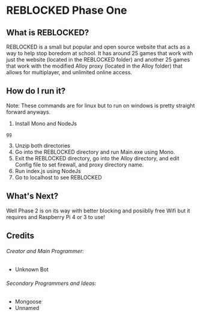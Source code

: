 # REBLOCKED Phase One
## What is REBLOCKED?
REBLOCKED is a small but popular and open source website that acts as a way to help stop boredom at school. It has around 25 games that work with just the website (located in the REBLOCKED folder) and another 25 games that work with the modified Alloy proxy (located in the Alloy folder) that allows for multiplayer, and unlimited online access.
## How do I run it?
Note: These commands are for linux but to run on windows is pretty straight forward anyways.
1. Install Mono and NodeJs
~~~
gg
~~~
3. Unzip both directories
4. Go into the REBLOCKED directory and run Main.exe using Mono.
5. Exit the REBLOCKED directory, go into the Alloy directory, and edit Config file to set firewall, and proxy directory name.
6. Run index.js using NodeJs
7. Go to localhost to see REBLOCKED
## What's Next?
Well Phase 2 is on its way with better blocking and posiiblly free Wifi but it requires and Raspberry Pi 4 or 3 to use!
## Credits

###### Creator and Main Programmer: 
+ Unknown Bot
###### Secondary Programmers and Ideas: 
+ Mongoose
+ Unnamed
